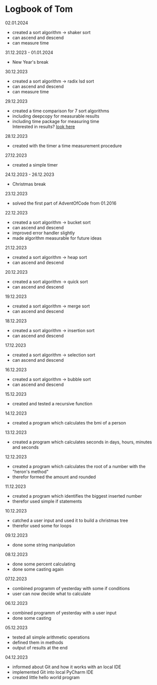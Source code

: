 # Logbook of Tom

02.01.2024
- created a sort algorithm -> shaker sort
- can ascend and descend
- can measure time

31.12.2023 - 01.01.2024
- New Year's break

30.12.2023
- created a sort algorithm -> radix lsd sort
- can ascend and descend
- can measure time

29.12.2023
- created a time comparison for 7 sort algorithms
- including deepcopy for measurable results
- including time package for measuring time <br>
Interested in results?  [look here](https://github.com/SirPatschiii/DailyPythonRepository/discussions/7)

28.12.2023
- created with the timer a time measurement procedure

27.12.2023
- created a simple timer

24.12.2023 - 26.12.2023
- Christmas break

23.12.2023
- solved the first part of AdventOfCode from 01.2016

22.12.2023
- created a sort algorithm -> bucket sort
- can ascend and descend
- improved error handler slightly
- made algorithm measurable for future ideas

21.12.2023
- created a sort algorithm -> heap sort
- can ascend and descend

20.12.2023
- created a sort algorithm -> quick sort
- can ascend and descend

19.12.2023
- created a sort algorithm -> merge sort
- can ascend and descend

18.12.2023
- created a sort algorithm -> insertion sort
- can ascend and descend

17.12.2023
- created a sort algorithm -> selection sort
- can ascend and descend

16.12.2023
- created a sort algorithm -> bubble sort
- can ascend and descend

15.12.2023
- created and tested a recursive function

14.12.2023
- created a program which calculates the bmi of a person

13.12.2023
- created a program which calculates seconds in days, hours, minutes and seconds

12.12.2023
- created a program which calculates the root of a number with the "heron's method"
- therefor formed the amount and rounded

11.12.2023
- created a program which identifies the biggest inserted number
- therefor used simple if statements

10.12.2023
- catched a user input and used it to build a christmas tree
- therefor used some for loops

09.12.2023
- done some string manipulation

08.12.2023
- done some percent calculating
- done some casting again

07.12.2023
- combined programm of yesterday with some if conditions
- user can now decide what to calculate

06.12.2023
- combined programm of yesterday with a user input
- done some casting

05.12.2023
- tested all simple arithmetic operations
- defined them in methods
- output of results at the end

04.12.2023
- informed about Git and how it works with an local IDE
- implemented Git into local PyCharm IDE
- created little hello world program